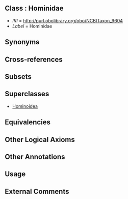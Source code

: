 
## Class : Hominidae

 * *IRI* = http://purl.obolibrary.org/obo/NCBITaxon_9604
 * *Label* = Hominidae

## Synonyms


## Cross-references


## Subsets


## Superclasses

 * [Hominoidea](../../NCBITaxon/95/NCBITaxon_314295.md)

## Equivalencies


## Other Logical Axioms


## Other Annotations


## Usage


## External Comments

